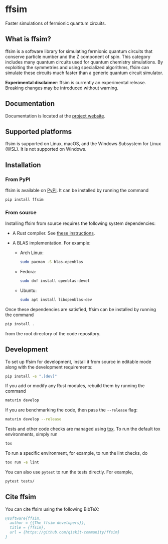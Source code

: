 # ffsim

Faster simulations of fermionic quantum circuits.

## What is ffsim?

ffsim is a software library for simulating fermionic quantum circuits that conserve particle number
and the Z component of spin. This category includes many quantum circuits used for quantum chemistry simulations.
By exploiting the symmetries and using specialized algorithms, ffsim can simulate these circuits much faster
than a generic quantum circuit simulator.

**Experimental disclaimer**: ffsim is currently an experimental release. Breaking changes may be introduced without warning.

## Documentation

Documentation is located at the [project website](https://qiskit-community.github.io/ffsim/).

## Supported platforms

ffsim is supported on Linux, macOS, and the Windows Subsystem for Linux (WSL). It is not supported on Windows.

## Installation

### From PyPI

ffsim is available on [PyPI](https://pypi.org/project/ffsim/). It can be installed by running the command

```bash
pip install ffsim
```

### From source

Installing ffsim from source requires the following system dependencies:

- A Rust compiler. See [these instructions](https://www.rust-lang.org/tools/install).
- A BLAS implementation. For example:

  - Arch Linux:

    ```bash
    sudo pacman -S blas-openblas
    ```

  - Fedora:

    ```bash
    sudo dnf install openblas-devel
    ```

  - Ubuntu:

    ```bash
    sudo apt install libopenblas-dev
    ```

Once these dependencies are satisfied, ffsim can be installed by running the command

```bash
pip install .
```

from the root directory of the code repository.

## Development

To set up ffsim for development, install it from source in editable mode along with the development requirements:

```bash
pip install -e ".[dev]"
```

If you add or modify any Rust modules, rebuild them by running the command

```bash
maturin develop
```

If you are benchmarking the code, then pass the `--release` flag:

```bash
maturin develop --release
```

Tests and other code checks are managed using [tox](https://tox.wiki/en/latest/).
To run the default tox environments, simply run

```bash
tox
```

To run a specific environment, for example, to run the lint checks, do

```bash
tox run -e lint
```

You can also use `pytest` to run the tests directly. For example,

```bash
pytest tests/
```

## Cite ffsim

You can cite ffsim using the following BibTeX:

```bibtex
@software{ffsim,
  author = {{The ffsim developers}},
  title = {ffsim},
  url = {https://github.com/qiskit-community/ffsim}
}
```
